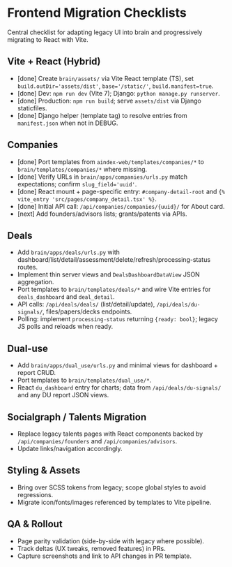 # Frontend Migration Checklists

Central checklist for adapting legacy UI into brain and progressively migrating to React with Vite.

## Vite + React (Hybrid)
- [done] Create `brain/assets/` via Vite React template (TS), set `build.outDir='assets/dist'`, `base='/static/'`, `build.manifest=true`.
- [done] Dev: `npm run dev` (Vite 7); Django: `python manage.py runserver`.
- [done] Production: `npm run build`; serve `assets/dist` via Django staticfiles.
- [done] Django helper (template tag) to resolve entries from `manifest.json` when not in DEBUG.

## Companies
- [done] Port templates from `aindex-web/templates/companies/*` to `brain/templates/companies/*` where missing.
- [done] Verify URLs in `brain/apps/companies/urls.py` match expectations; confirm `slug_field='uuid'`.
- [done] React mount + page-specific entry: `#company-detail-root` and `{% vite_entry 'src/pages/company_detail.tsx' %}`.
- [done] Initial API call: `/api/companies/companies/{uuid}/` for About card.
- [next] Add founders/advisors lists; grants/patents via APIs.

## Deals
- Add `brain/apps/deals/urls.py` with dashboard/list/detail/assessment/delete/refresh/processing-status routes.
- Implement thin server views and `DealsDashboardDataView` JSON aggregation.
- Port templates to `brain/templates/deals/*` and wire Vite entries for `deals_dashboard` and `deal_detail`.
- API calls: `/api/deals/deals/` (list/detail/update), `/api/deals/du-signals/`, files/papers/decks endpoints.
- Polling: implement `processing-status` returning `{ready: bool}`; legacy JS polls and reloads when ready.

## Dual-use
- Add `brain/apps/dual_use/urls.py` and minimal views for dashboard + report CRUD.
- Port templates to `brain/templates/dual_use/*`.
- React `du_dashboard` entry for charts; data from `/api/deals/du-signals/` and any DU report JSON views.

## Socialgraph / Talents Migration
- Replace legacy talents pages with React components backed by `/api/companies/founders` and `/api/companies/advisors`.
- Update links/navigation accordingly.

## Styling & Assets
- Bring over SCSS tokens from legacy; scope global styles to avoid regressions.
- Migrate icon/fonts/images referenced by templates to Vite pipeline.

## QA & Rollout
- Page parity validation (side-by-side with legacy where possible).
- Track deltas (UX tweaks, removed features) in PRs.
- Capture screenshots and link to API changes in PR template.
